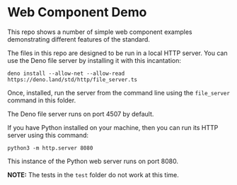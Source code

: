 <!-- deno-fmt-ignore-file -->
# Web Component Demo

This repo shows a number of simple web component examples demonstrating different features of the standard.

The files in this repo are designed to be run in a local HTTP server. You can use the Deno file server by installing it with this incantation:

```
deno install --allow-net --allow-read https://deno.land/std/http/file_server.ts
```

Once, installed, run the server from the command line using the `file_server` command in this folder.

The Deno file server runs on port 4507 by default.

If you have Python installed on your machine, then you can run its HTTP server using this command:

```
python3 -m http.server 8080
```
This instance of the Python web server runs on port 8080.

**NOTE:** The tests in the `test` folder do not work at this time.